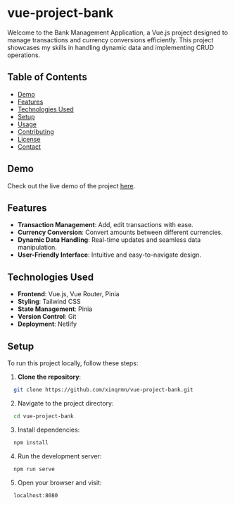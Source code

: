 # vue-project-bank

Welcome to the Bank Management Application, a Vue.js project designed to manage transactions and currency conversions efficiently. This project showcases my skills in handling dynamic data and implementing CRUD operations.

## Table of Contents

- [Demo](#demo)
- [Features](#features)
- [Technologies Used](#technologies-used)
- [Setup](#setup)
- [Usage](#usage)
- [Contributing](#contributing)
- [License](#license)
- [Contact](#contact)

## Demo

Check out the live demo of the project [here](https://guileless-entremet-1a3520.netlify.app/).

## Features

- **Transaction Management**: Add, edit transactions with ease.
- **Currency Conversion**: Convert amounts between different currencies.
- **Dynamic Data Handling**: Real-time updates and seamless data manipulation.
- **User-Friendly Interface**: Intuitive and easy-to-navigate design.

## Technologies Used

- **Frontend**: Vue.js, Vue Router, Pinia
- **Styling**: Tailwind CSS
- **State Management**: Pinia
- **Version Control**: Git
- **Deployment**: Netlify

## Setup

To run this project locally, follow these steps:

1. **Clone the repository**:

```bash
  git clone https://github.com/xinqrmn/vue-project-bank.git
```

2. Navigate to the project directory:

```bash
  cd vue-project-bank
```

3. Install dependencies:

```bash
  npm install
```

4. Run the development server:

```bash
  npm run serve
```

5. Open your browser and visit:

```bash
  localhost:8080
```
